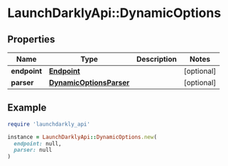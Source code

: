 # LaunchDarklyApi::DynamicOptions

## Properties

| Name | Type | Description | Notes |
| ---- | ---- | ----------- | ----- |
| **endpoint** | [**Endpoint**](Endpoint.md) |  | [optional] |
| **parser** | [**DynamicOptionsParser**](DynamicOptionsParser.md) |  | [optional] |

## Example

```ruby
require 'launchdarkly_api'

instance = LaunchDarklyApi::DynamicOptions.new(
  endpoint: null,
  parser: null
)
```

